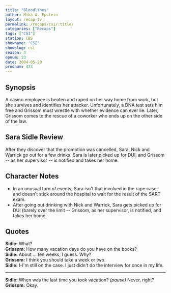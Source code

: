 ```yaml
---
title: "Bloodlines"
author: Mika A. Epstein
layout: recap-tv
permalink: /recaps/csi/:title/
categories: ["Recaps"]
tags: ["CSI"]
station: CBS
showname: "CSI"
showslug: csi
season: 4
epnum: 23
date: 2004-05-20
prodnum: 423  
---
```


## Synopsis

A casino employee is beaten and raped on her way home from work, but she survives and identifies her attacker. Unfortunately, a DNA test sets him free and Grissom must wrestle with whether evidence can ever lie. Later, Grissom comes to the rescue of a coworker who ends up on the other side of the law.

## Sara Sidle Review

After they discover that the promotion was cancelled, Sara, Nick and Warrick go out for a few drinks. Sara is later picked up for DUI, and Grissom -- as her supervisor -- is notified and takes her home.

## Character Notes

* In an unusual turn of events, Sara isn't that involved in the rape case, and doesn't stick around the hospital to wait for the result of the SART exam.  
* After going out drinking with Nick and Warrick, Sara gets picked up for DUI (barely over the limit -- Grissom, as her supervisor, is notified, and takes her home.

## Quotes

**Sidle:** What?  
**Grissom:** How many vacation days do you have on the books?  
**Sidle:** About ... ten weeks, I guess. Why?  
**Grissom:** I think you should take a week or two.  
**Sidle:** I-I'm still on the case. I just didn't do the interview for once in my life.  

- - -

**Sidle:** When was the last time you took vacation? _(pause)_ Never, right?  
**Grissom:** Okay.